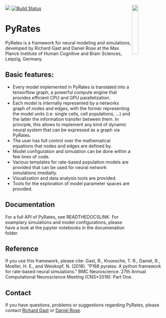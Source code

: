 [![](https://img.shields.io/github/license/pyrates-neuroscience/PyRates.svg)](https://github.com/pyrates-neuroscience/PyRates) 
[![Build Status](https://travis-ci.com/pyrates-neuroscience/PyRates.svg?branch=master)](https://travis-ci.com/pyrates-neuroscience/PyRates)
<img src="https://github.com/pyrates-neuroscience/PyRates/blob/master/PyRates_logo.png" width="20%" heigth="20%" align="right">
 
# PyRates
PyRates is a framework for neural modeling and simulations, developed by Richard Gast and Daniel Rose at the Max Planck Institute of Human Cognitive and Brain Sciences, Leipzig, Germany. 

Basic features:
---------------
- Every model implemented in PyRates is translated into a tensorflow graph, a powerful compute engine that provides efficient CPU and GPU parallelization. 
- Each model is internally represented by a networkx graph of nodes and edges, with the former representing the model units (i.e. single cells, cell populations, ...) and the latter the information transfer between them. In principle, this allows to implement any kind of dynamic neural system that can be expressed as a graph via PyRates.
- The user has full control over the mathematical equations that nodes and edges are defined by. 
- Model configuration and simulation can be done within a few lines of code.  
- Various templates for rate-based population models are provided that can be used for neural network simulations imediatly.
- Visualization and data analysis tools are provided.
- Tools for the exploration of model parameter spaces are provided.

Documentation
-------------
For a full API of PyRates, see READTHEDOCSLINK.
For examplary simulations and model configurations, please have a look at the jupyter notebooks in the documenation folder.

Reference
---------

If you use this framework, please cite:
Gast, R., Knoesche, T. R., Daniel, R., Moeller, H. E., and Weiskopf, N. (2018). “P168 pyrates: A python framework for rate-based neural simulations.” BMC Neuroscience. 27th Annual Computational Neuroscience Meeting (CNS*2018): Part One.

Contact
-------

If you have questions, problems or suggestions regarding PyRates, please contact [Richard Gast](https://www.cbs.mpg.de/person/59190/376039) or [Daniel Rose](https://www.cbs.mpg.de/person/51141/374227).
